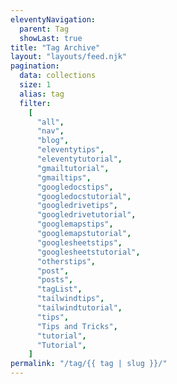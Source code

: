 ```yaml
---
eleventyNavigation:
  parent: Tag
  showLast: true
title: "Tag Archive"
layout: "layouts/feed.njk"
pagination:
  data: collections
  size: 1
  alias: tag
  filter:
    [
      "all",
      "nav",
      "blog",
      "eleventytips",
      "eleventytutorial",
      "gmailtutorial",
      "gmailtips",
      "googledocstips",
      "googledocstutorial",
      "googledrivetips",
      "googledrivetutorial",
      "googlemapstips",
      "googlemapstutorial",
      "googlesheetstips",
      "googlesheetstutorial",
      "otherstips",
      "post",
      "posts",
      "tagList",
      "tailwindtips",
      "tailwindtutorial",
      "tips",
      "Tips and Tricks",
      "tutorial",
      "Tutorial",
    ]
permalink: "/tag/{{ tag | slug }}/"
---
```

